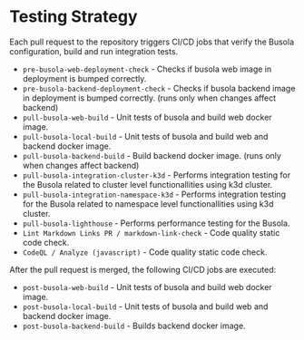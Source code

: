 # Testing Strategy

Each pull request to the repository triggers CI/CD jobs that verify the Busola configuration, build and run integration tests.

- `pre-busola-web-deployment-check` - Checks if busola web image in deployment is bumped correctly.
- `pre-busola-backend-deployment-check` - Checks if busola backend image in deployment is bumped correctly. (runs only when changes affect backend)
- `pull-busola-web-build` - Unit tests of busola and build web docker image.
- `pull-busola-local-build` - Unit tests of busola and build web and backend docker image.
- `pull-busola-backend-build` - Build backend docker image. (runs only when changes affect backend)
- `pull-busola-integration-cluster-k3d` - Performs integration testing for the Busola related to cluster level functionallities using k3d cluster.
- `pull-busola-integration-namespace-k3d` - Performs integration testing for the Busola related to namespace level functionallities using k3d cluster.
- `pull-busola-lighthouse` - Performs performance testing for the Busola.
- `Lint Markdown Links PR / markdown-link-check` - Code quality static code check.
- `CodeQL / Analyze (javascript)` - Code quality static code check.

After the pull request is merged, the following CI/CD jobs are executed:

- `post-busola-web-build` - Unit tests of busola and build web docker image.
- `post-busola-local-build` - Unit tests of busola and build web and backend docker image.
- `post-busola-backend-build` - Builds backend docker image.

